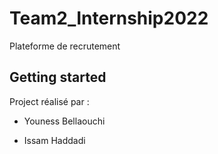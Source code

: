# Team2_Internship2022

Plateforme de recrutement

## Getting started

Project réalisé par :

- Youness Bellaouchi

- Issam Haddadi